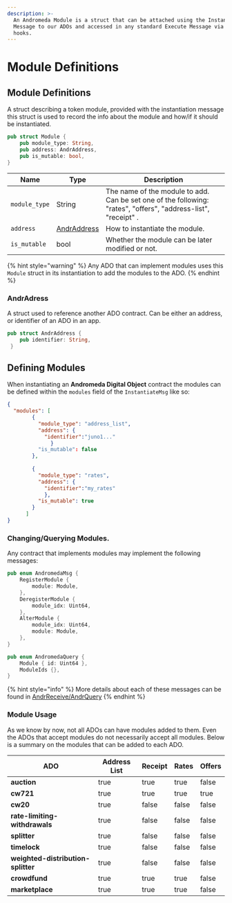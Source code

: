 ```yaml
---
description: >-
  An Andromeda Module is a struct that can be attached using the Instantiate
  Message to our ADOs and accessed in any standard Execute Message via generic
  hooks.
---
```


# Module Definitions

## Module Definitions

A struct describing a token module, provided with the instantiation message this struct is used to record the info about the module and how/if it should be instantiated.

```rust
pub struct Module {
    pub module_type: String,
    pub address: AndrAddress,
    pub is_mutable: bool,
}
```

| Name          | Type                            | Description                                                                                                    |
| ------------- | ------------------------------- | -------------------------------------------------------------------------------------------------------------- |
| `module_type` | String                          | The name of the module to add. Can be set one of the following: "rates", "offers", "address-list", "receipt" . |
| `address`     | [AndrAddress](broken-reference) | How to instantiate the module.                                                                                 |
| `is_mutable`  | bool                            | Whether the module can be later modified or not.                                                               |

{% hint style="warning" %}
Any ADO that can implement modules uses this `Module` struct in its instantiation  to add the modules to the ADO.&#x20;
{% endhint %}

### AndrAdress

A struct used to reference  another ADO contract. Can be either an address, or identifier of an ADO in an app.&#x20;

```rust
pub struct AndrAddress {
    pub identifier: String,
 }
```

## Defining Modules

When instantiating an **Andromeda Digital Object** contract the modules can be defined within the `modules` field of the `InstantiateMsg` like so:

```json
{
  "modules": [
        {
          "module_type": "address_list",
          "address": {
            "identifier":"juno1..."
              }
          "is_mutable": false
        },
        
        {
          "module_type": "rates",
          "address": {
            "identifier":"my_rates"
            },
          "is_mutable": true
        }
      ]
}
```

### Changing/Querying Modules.

Any contract that implements modules may implement the following messages:

```rust
pub enum AndromedaMsg {
    RegisterModule {
        module: Module,
    },
    DeregisterModule {
        module_idx: Uint64,
    },
    AlterModule {
        module_idx: Uint64,
        module: Module,
    },
}

pub enum AndromedaQuery {
    Module { id: Uint64 },
    ModuleIds {},
}

```

{% hint style="info" %}
More details about each of these messages can be found in [AndrReceive/AndrQuery](../platform-and-framework/ado\_base.md#modules)
{% endhint %}

### Module Usage&#x20;

As we know by now, not all ADOs can have modules added to them. Even the ADOs that accept modules do not necessarily accept all modules. Below is a summary on the modules that can be added to each ADO.

<table><thead><tr><th>ADO</th><th data-type="checkbox">Address List</th><th data-type="checkbox">Receipt</th><th data-type="checkbox">Rates</th><th data-type="checkbox">Offers</th></tr></thead><tbody><tr><td><strong>auction</strong></td><td>true</td><td>true</td><td>true</td><td>false</td></tr><tr><td><strong>cw721</strong></td><td>true</td><td>true</td><td>true</td><td>true</td></tr><tr><td><strong>cw20</strong></td><td>true</td><td>false</td><td>false</td><td>false</td></tr><tr><td><strong>rate-limiting-withdrawals</strong></td><td>true</td><td>false</td><td>false</td><td>false</td></tr><tr><td><strong>splitter</strong></td><td>true</td><td>false</td><td>false</td><td>false</td></tr><tr><td><strong>timelock</strong></td><td>true</td><td>false</td><td>false</td><td>false</td></tr><tr><td><strong>weighted-distribution-splitter</strong></td><td>true</td><td>false</td><td>false</td><td>false</td></tr><tr><td><strong>crowdfund</strong></td><td>true</td><td>true</td><td>true</td><td>false</td></tr><tr><td><strong>marketplace</strong></td><td>true</td><td>true</td><td>true</td><td>false</td></tr></tbody></table>
